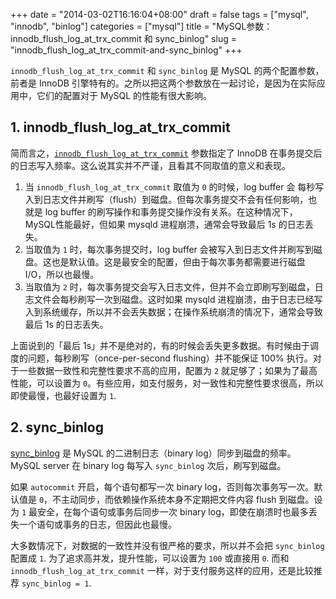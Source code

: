 +++
date = "2014-03-02T16:16:04+08:00"
draft = false
tags = ["mysql", "innodb", "binlog"]
categories = ["mysql"]
title = "MySQL参数：innodb_flush_log_at_trx_commit 和 sync_binlog"
slug = "innodb_flush_log_at_trx_commit-and-sync_binlog"
+++

`innodb_flush_log_at_trx_commit` 和 `sync_binlog` 是 MySQL 的两个配置参数，前者是 InnoDB 引擎特有的。之所以把这两个参数放在一起讨论，是因为在实际应用中，它们的配置对于 MySQL 的性能有很大影响。

## 1. innodb_flush_log_at_trx_commit

简而言之，[`innodb_flush_log_at_trx_commit`](http://dev.MySQL.com/doc/refman/4.1/en/innodb-parameters.html#sysvar_innodb_flush_log_at_trx_commit) 参数指定了 InnoDB 在事务提交后的日志写入频率。这么说其实并不严谨，且看其不同取值的意义和表现。

1. 当 `innodb_flush_log_at_trx_commit` 取值为 `0` 的时候，log buffer 会 每秒写入到日志文件并刷写（flush）到磁盘。但每次事务提交不会有任何影响，也就是 log buffer 的刷写操作和事务提交操作没有关系。在这种情况下，MySQL性能最好，但如果 mysqld 进程崩溃，通常会导致最后 1s 的日志丢失。
2. 当取值为 `1` 时，每次事务提交时，log buffer 会被写入到日志文件并刷写到磁盘。这也是默认值。这是最安全的配置，但由于每次事务都需要进行磁盘I/O，所以也最慢。
3. 当取值为 `2` 时，每次事务提交会写入日志文件，但并不会立即刷写到磁盘，日志文件会每秒刷写一次到磁盘。这时如果 mysqld 进程崩溃，由于日志已经写入到系统缓存，所以并不会丢失数据；在操作系统崩溃的情况下，通常会导致最后 1s 的日志丢失。

上面说到的「最后 1s」并不是绝对的，有的时候会丢失更多数据。有时候由于调度的问题，每秒刷写（once-per-second flushing）并不能保证 100% 执行。对于一些数据一致性和完整性要求不高的应用，配置为 `2` 就足够了；如果为了最高性能，可以设置为 `0`。有些应用，如支付服务，对一致性和完整性要求很高，所以即使最慢，也最好设置为 `1`.

<!--more-->

## 2. sync_binlog

[sync_binlog](https://dev.MySQL.com/doc/refman/5.5/en/replication-options-binary-log.html#sysvar_sync_binlog) 是 MySQL 的二进制日志（binary log）同步到磁盘的频率。MySQL server 在 binary log 每写入 `sync_binlog` 次后，刷写到磁盘。

如果 `autocommit` 开启，每个语句都写一次 binary log，否则每次事务写一次。默认值是 `0`，不主动同步，而依赖操作系统本身不定期把文件内容 flush 到磁盘。设为 `1` 最安全，在每个语句或事务后同步一次 binary log，即使在崩溃时也最多丢失一个语句或事务的日志，但因此也最慢。

大多数情况下，对数据的一致性并没有很严格的要求，所以并不会把 `sync_binlog` 配置成 `1`. 为了追求高并发，提升性能，可以设置为 `100` 或直接用 `0`. 而和 `innodb_flush_log_at_trx_commit` 一样，对于支付服务这样的应用，还是比较推荐 `sync_binlog = 1`.

